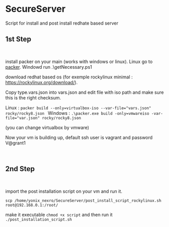 # SecureServer
Script for install and post install redhate based server
<br>

## 1st Step

<br>

install packer on your main (works with windows or linux). Linux go to [packer](https://www.packer.io/downloads). Windowd run .\getNecessary.ps1

download redhat based os (for exemple rockylinux minimal  : https://rockylinux.org/download/).

Copy type.vars.json into vars.json and edit file with iso path and make sure this is the right checksum.


Linux : `packer build --only=virtualbox-iso --var-file="vars.json"  rocky/rocky8.json `
Windows : `.\packer.exe build -only=vmwareiso -var-file="var.json" rocky/rocky8.json`

(you can change virtualbox by vmware)

Now your vm is building up, default ssh user is vagrant and password V@grant1

<br>

## 2nd Step
<br>

import the post installation script on your vm and run it.

`scp /home/yonix_nexro/SecureServer/post_install_script_rockylinux.sh root@192.168.0.1:/root/`

make it executable `chmod +x script` and then run it `./post_installation_script.sh`
